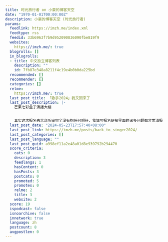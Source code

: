 ```yaml
---
title: 时光旅行者 on 小豪的博客天空
date: "1970-01-01T00:00:00Z"
description: 小豪的博客天空 (时光旅行者)
params:
  feedlink: https://imzh.me/index.xml
  feedtype: rss
  feedid: 33b6963f7b9d952090836090fbe819f9
  websites:
    https://imzh.me/: true
  blogrolls: []
  in_blogrolls:
  - title: 中文独立博客列表
    description: ""
    id: 7fb87e348a8211f4c19e4b0b0da225bd
  recommended: []
  recommender: []
  categories: []
  relme:
    https://imzh.me/: true
  last_post_title: 「歌手2024」我又回来了
  last_post_description: |-
    芒果七彩盒子演播大楼


    其实这次报名去大众听审完全没有抱任何期待，我填写报名链接里面的诸多问题都非常消极，毕竟去年被选到去「声生不息
  last_post_date: "2024-05-23T17:57:40+08:00"
  last_post_link: https://imzh.me/posts/back_to_singer2024/
  last_post_categories: []
  last_post_language: ""
  last_post_guid: a998ef11a2e48a01d8e939792b294470
  score_criteria:
    cats: 0
    description: 3
    feedlangs: 1
    hasContent: 0
    hasPosts: 3
    postcats: 0
    promoted: 5
    promotes: 0
    relme: 2
    title: 3
    website: 2
  score: 19
  ispodcast: false
  isnoarchive: false
  innetwork: true
  language: zh
  postcount: 8
  avgpostlen: 0
---
```

